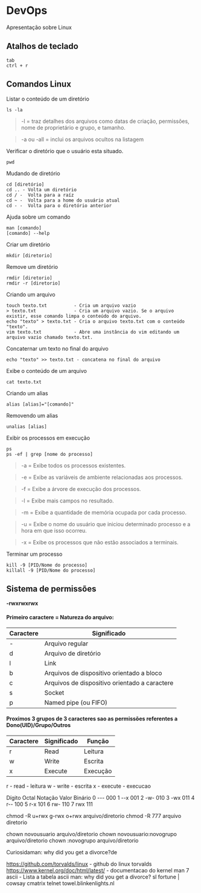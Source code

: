 <h1>DevOps</h1>
Apresentação sobre Linux

<h2>Atalhos de teclado</h2>

```
tab
ctrl + r
```

<h2>Comandos Linux</h2>

Listar o conteúdo de um diretório

```
ls -la
```
> -l = traz detalhes dos arquivos como datas de criação, permissões, nome de proprietário e grupo, e tamanho.

> -a ou -all = inclui os arquivos ocultos na listagem

Verificar o diretório que o usuário esta situado.

```
pwd
```

Mudando de diretório

```
cd [diretório]
cd .. - Volta um diretório
cd / -  Volta para a raíz
cd ~ -  Volta para a home do usuário atual
cd - -  Volta para o diretório anterior
```

Ajuda sobre um comando

```
man [comando]
[comando] --help
```

Criar um diretório

```
mkdir [diretorio]
```

Remove um diretório

```
rmdir [diretorio]   
rmdir -r [diretorio]
```

Criando um arquivo

```
touch texto.txt          - Cria um arquivo vazio
> texto.txt              - Cria um arquivo vazio. Se o arquivo existir, esse comando limpa o conteúdo do arquivo.
echo "texto" > texto.txt - Cria o arquivo texto.txt com o conteúdo "texto".
vim texto.txt            - Abre uma instância do vim editando um arquivo vazio chamado texto.txt.
```
Concaternar um texto no final do arquivo

```
echo "texto" >> texto.txt - concatena no final do arquivo
```

Exibe o conteúdo de um arquivo

```
cat texto.txt
```

Criando um alias

```
alias [alias]="[comando]"
```

Removendo um alias

```
unalias [alias]
```

Exibir os processos em execução

```
ps 
ps -ef | grep [nome do processo]
```

> -a = Exibe todos os processos existentes.

> -e = Exibe as variáveis de ambiente relacionadas aos processos.

> -f = Exibe a árvore de execução dos processos.

> -l = Exibe mais campos no resultado.

> -m = Exibe a quantidade de memória ocupada por cada processo.

> -u = Exibe o nome do usuário que iniciou determinado processo e a hora em que isso ocorreu.

> -x = Exibe os processos que não estão associados a terminais.


Terminar um processo

```
kill -9 [PID/Nome do processo]
killall -9 [PID/Nome do processo]
```

<h2>Sistema de permissões</h2>
<b>-rwxrwxrwx</b>

<h4>Primeiro caractere = Natureza do arquivo:</h4>
<table>
  <thead>
    <th>Caractere</th>
    <th>Significado</th>
  </thead>
  <tbody>
    <tr>
      <td>-</td>
      <td>Arquivo regular</td>
    </tr>
    <tr>
      <td>d</td>
      <td>Arquivo de diretório</td>
    </tr>
    <tr>
      <td>l</td>
      <td>Link</td>
    </tr>
    <tr>
      <td>b</td>
      <td>Arquivos de dispositivo orientado a bloco</td>
    </tr>
    <tr>
      <td>c</td>
      <td>Arquivos de dispositivo orientado a caractere</td>
    </tr>
    <tr>
      <td>s</td>
      <td>Socket</td>
    </tr>
    <tr>
      <td>p</td>
      <td>Named pipe (ou FIFO)</td>
    </tr>
  </tbody>
</table>

<h4>Proximos 3 grupos de 3 caracteres sao as permissões referentes a Dono(UID)/Grupo/Outros</h4>
<table>
  <thead>
    <th>Caractere</th>
    <th>Significado</th>
    <th>Função</th>
  </thead>
  <tbody>
    <tr>
      <td>r</td>
      <td>Read</td>
      <td>Leitura</td>
    </tr>
    <tr>
      <td>w</td>
      <td>Write</td>
      <td>Escrita</td>
    </tr>
    <tr>
      <td>x</td>
      <td>Execute</td>
      <td>Execução</td>
    </tr>
  </tbody>
</table>
r - read - leitura
w - write - escrita
x - execute - execucao

Dígito Octal	Notação	Valor Binário
0	---	000
1	--x	001
2	-w-	010
3	-wx	011
4	r--	100
5	r-x	101
6	rw-	110
7	rwx	111

chmod -R u+rwx g-rwx o+rwx arquivo/diretorio
chmod -R 777 arquivo diretorio

chown novousuario arquivo/diretorio
chown novousuario:novogrupo arquivo/diretorio
chown :novogrupo arquivo/diretorio

Curiosidaman: why did you get a divorce?de 

https://github.com/torvalds/linux - github do linux torvalds
https://www.kernel.org/doc/html/latest/ - documentacao do kernel
man 7 ascii - Lista a tabela ascii
man: why did you get a divorce? 
sl
fortune | cowsay
cmatrix
telnet towel.blinkenlights.nl

